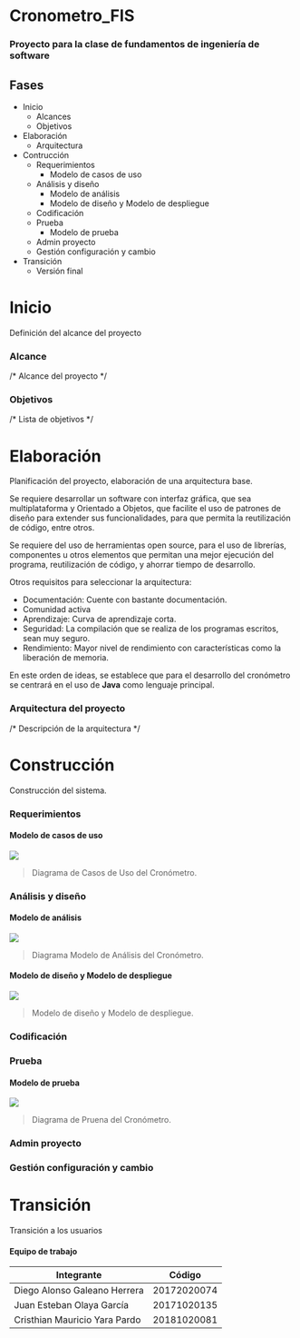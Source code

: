 # Cronometro_FIS
### Proyecto para la clase de fundamentos de ingeniería de software

## Fases
+ Inicio
    + Alcances
    + Objetivos
+ Elaboración
    + Arquitectura
+ Contrucción
    + Requerimientos
		+ Modelo de casos de uso
    + Análisis y diseño
		+ Modelo de análisis
		+ Modelo de diseño y Modelo de despliegue
    + Codificación
    + Prueba
		+ Modelo de prueba
    + Admin proyecto
    + Gestión configuración y cambio
+ Transición
    + Versión final


# Inicio

Definición del alcance del proyecto

### Alcance

/* Alcance del proyecto */

### Objetivos

/* Lista de objetivos */

# Elaboración

Planificación del proyecto, elaboración de una arquitectura base.

Se requiere desarrollar un software con interfaz gráfica, que sea multiplataforma y Orientado a Objetos, que facilite el uso de patrones de diseño para extender sus funcionalidades, para que permita la reutilización de código, entre otros.

Se requiere del uso de herramientas open source, para el uso de librerías, componentes u otros elementos que permitan una mejor ejecución del programa, reutilización de código, y ahorrar tiempo de desarrollo.

Otros requisitos para seleccionar la arquitectura:

+ Documentación: Cuente con bastante documentación.
+ Comunidad activa
+ Aprendizaje: Curva de aprendizaje corta.
+ Seguridad: La compilación que se realiza de los programas escritos, sean muy seguro.
+ Rendimiento: Mayor nivel de rendimiento con características como la liberación de memoria.

En este orden de ideas, se establece que para el desarrollo del cronómetro se centrará en el uso de __Java__ como lenguaje principal.

### Arquitectura del proyecto

/* Descripción de la arquitectura */

# Construcción

Construcción del sistema.

### Requerimientos
#### Modelo de casos de uso
![](https://github.com/DiegoGaleano/Cronometro_FIS/diagramas/casos_de_uso.png)

> Diagrama de Casos de Uso del Cronómetro.
### Análisis y diseño
#### Modelo de análisis
![](https://github.com/DiegoGaleano/Cronometro_FIS/diagramas/)

> Diagrama Modelo de Análisis del Cronómetro.

#### Modelo de diseño y Modelo de despliegue
![](https://github.com/DiegoGaleano/Cronometro_FIS/diagramas/)

> Modelo de diseño y Modelo de despliegue.

### Codificación

### Prueba
#### Modelo de prueba
![](https://github.com/DiegoGaleano/Cronometro_FIS/diagramas/)

> Diagrama de Pruena del Cronómetro.

### Admin proyecto
### Gestión configuración y cambio


# Transición

Transición a los usuarios


#### Equipo de trabajo

Integrante  | Código
------------- | -------------
Diego Alonso Galeano Herrera | 20172020074
Juan Esteban Olaya García | 20171020135
Cristhian Mauricio Yara Pardo | 20181020081

